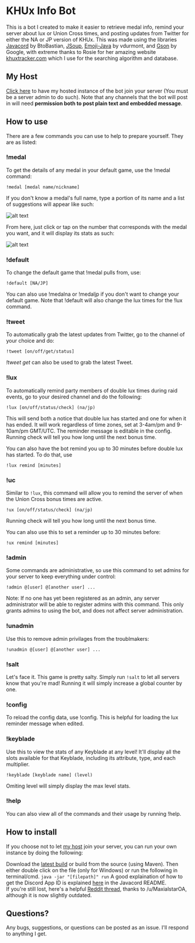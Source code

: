 # KHUx Info Bot

This is a bot I created to make it easier to retrieve medal info, remind your server about lux or Union Cross times, and posting updates from Twitter for either the NA or JP version of KHUx. This was made using the libraries [Javacord](https://github.com/BtoBastian/Javacord/) by BtoBastian, [JSoup](https://jsoup.org/), [Emoji-Java](https://github.com/vdurmont/emoji-java) by vdurmont, and [Gson](https://github.com/google/gson) by Google, with extreme thanks to Rosie for her amazing website [khuxtracker.com](http://khuxtracker.com/) which I use for the searching algorithm and database.

## My Host
[Click here](https://discordapp.com/oauth2/authorize?client_id=300117950457708560&scope=bot&permissions=0) to have my hosted instance of the bot join your server (You must be a server admin to do such). Note that any channels that the bot will post in will need **permission both to post plain text and embedded message**.

## How to use

There are a few commands you can use to help to prepare yourself. They are as listed:
### !medal
To get the details of any medal in your default game, use the !medal command:

`!medal [medal name/nickname]`

If you don't know a medal's full name, type a portion of its name and a list of suggestions will appear like such:

![alt text](https://i.imgur.com/LRt9Dg1.png)

From here, just click or tap on the number that corresponds with the medal you want, and it will display its stats as such:

![alt text](https://i.imgur.com/7W6Y8ur.png)

### !default
To change the default game that !medal pulls from, use:

`!default [NA/JP]`

You can also use !medalna or !medaljp if you don't want to change your default game. Note that !default will also change the lux times for the !lux command.

### !tweet
To automatically grab the latest updates from Twitter, go to the channel of your choice and do:

`!tweet [on/off/get/status]`

*!tweet get* can also be used to grab the latest Tweet.

### !lux
To automatically remind party members of double lux times during raid events, go to your desired channel and do the following:

`!lux [on/off/status/check] (na/jp)`

This will send both a notice that double lux has started and one for when it has ended. It will work regardless of time zones, set at 3-4am/pm and 9-10am/pm GMT/UTC. The reminder message is editable in the config. Running check will tell you how long until the next bonus time.

You can also have the bot remind you up to 30 minutes before double lux has started. To do that, use

`!lux remind [minutes]`

### !uc
Similar to `!lux`, this command will allow you to remind the server of when the Union Cross bonus times are active.

`!ux [on/off/status/check] (na/jp)`

Running check will tell you how long until the next bonus time.

You can also use this to set a reminder up to 30 minutes before:

`!ux remind [minutes]`

### !admin
Some commands are administrative, so use this command to set admins for your server to keep everything under control:

`!admin @[user] @[another user] ...`

Note: If no one has yet been registered as an admin, any server administrator will be able to register admins with this command. This only grants admins to using the bot, and does not affect server administration.

### !unadmin
Use this to remove admin privilages from the troublmakers:

`!unadmin @[user] @[another user] ...`

### !salt
Let's face it. This game is pretty salty. Simply run `!salt` to let all servers know that you're mad! Running it will simply increase a global counter by one.

### !config
To reload the config data, use !config. This is helpful for loading the lux reminder message when edited.

### !keyblade
Use this to view the stats of any Keyblade at any level! It'll display all the slots available for that Keyblade, including its attribute, type, and each multiplier.

`!keyblade [keyblade name] (level)`

Omiting level will simply display the max level stats.

### !help
You can also view all of the commands and their usage by running !help.

## How to install
If you choose not to let [my host](https://discordapp.com/oauth2/authorize?client_id=300117950457708560&scope=bot&permissions=0) join your server, you can run your own instance by doing the following:

Download the [latest build](https://github.com/xlash123/KHUx-Discord-Bot/releases/) or build from the source (using Maven). Then either double click on the file (only for Windows) or run the following in terminal/cmd.
`java -jar "[filepath]" run`
A good explaination of how to get the Discord App ID is explained [here](https://github.com/BtoBastian/Javacord/blob/master/README.md) in the Javacord README.
<br>
If you're still lost, here's a helpful [Reddit thread](https://www.reddit.com/r/KingdomHearts/comments/65puab/khux_easy_guide_to_run_xlash123s_khux_bot_in_your/), thanks to /u/MaxialstarOA, although it is now slightly outdated.

## Questions?

Any bugs, suggestions, or questions can be posted as an issue. I'll respond to anything I get.
